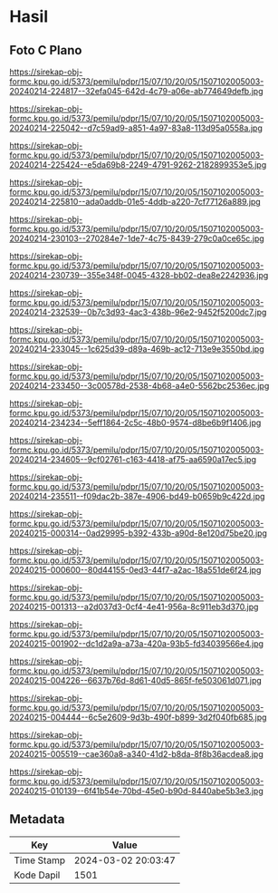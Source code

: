 # Hasil

## Foto C Plano

https://sirekap-obj-formc.kpu.go.id/5373/pemilu/pdpr/15/07/10/20/05/1507102005003-20240214-224817--32efa045-642d-4c79-a06e-ab774649defb.jpg

https://sirekap-obj-formc.kpu.go.id/5373/pemilu/pdpr/15/07/10/20/05/1507102005003-20240214-225042--d7c59ad9-a851-4a97-83a8-113d95a0558a.jpg

https://sirekap-obj-formc.kpu.go.id/5373/pemilu/pdpr/15/07/10/20/05/1507102005003-20240214-225424--e5da69b8-2249-4791-9262-2182899353e5.jpg

https://sirekap-obj-formc.kpu.go.id/5373/pemilu/pdpr/15/07/10/20/05/1507102005003-20240214-225810--ada0addb-01e5-4ddb-a220-7cf77126a889.jpg

https://sirekap-obj-formc.kpu.go.id/5373/pemilu/pdpr/15/07/10/20/05/1507102005003-20240214-230103--270284e7-1de7-4c75-8439-279c0a0ce65c.jpg

https://sirekap-obj-formc.kpu.go.id/5373/pemilu/pdpr/15/07/10/20/05/1507102005003-20240214-230739--355e348f-0045-4328-bb02-dea8e2242936.jpg

https://sirekap-obj-formc.kpu.go.id/5373/pemilu/pdpr/15/07/10/20/05/1507102005003-20240214-232539--0b7c3d93-4ac3-438b-96e2-9452f5200dc7.jpg

https://sirekap-obj-formc.kpu.go.id/5373/pemilu/pdpr/15/07/10/20/05/1507102005003-20240214-233045--1c625d39-d89a-469b-ac12-713e9e3550bd.jpg

https://sirekap-obj-formc.kpu.go.id/5373/pemilu/pdpr/15/07/10/20/05/1507102005003-20240214-233450--3c00578d-2538-4b68-a4e0-5562bc2536ec.jpg

https://sirekap-obj-formc.kpu.go.id/5373/pemilu/pdpr/15/07/10/20/05/1507102005003-20240214-234234--5eff1864-2c5c-48b0-9574-d8be6b9f1406.jpg

https://sirekap-obj-formc.kpu.go.id/5373/pemilu/pdpr/15/07/10/20/05/1507102005003-20240214-234605--9cf02761-c163-4418-af75-aa6590a17ec5.jpg

https://sirekap-obj-formc.kpu.go.id/5373/pemilu/pdpr/15/07/10/20/05/1507102005003-20240214-235511--f09dac2b-387e-4906-bd49-b0659b9c422d.jpg

https://sirekap-obj-formc.kpu.go.id/5373/pemilu/pdpr/15/07/10/20/05/1507102005003-20240215-000314--0ad29995-b392-433b-a90d-8e120d75be20.jpg

https://sirekap-obj-formc.kpu.go.id/5373/pemilu/pdpr/15/07/10/20/05/1507102005003-20240215-000600--80d44155-0ed3-44f7-a2ac-18a551de6f24.jpg

https://sirekap-obj-formc.kpu.go.id/5373/pemilu/pdpr/15/07/10/20/05/1507102005003-20240215-001313--a2d037d3-0cf4-4e41-956a-8c911eb3d370.jpg

https://sirekap-obj-formc.kpu.go.id/5373/pemilu/pdpr/15/07/10/20/05/1507102005003-20240215-001902--dc1d2a9a-a73a-420a-93b5-fd34039566e4.jpg

https://sirekap-obj-formc.kpu.go.id/5373/pemilu/pdpr/15/07/10/20/05/1507102005003-20240215-004226--6637b76d-8d61-40d5-865f-fe503061d071.jpg

https://sirekap-obj-formc.kpu.go.id/5373/pemilu/pdpr/15/07/10/20/05/1507102005003-20240215-004444--6c5e2609-9d3b-490f-b899-3d2f040fb685.jpg

https://sirekap-obj-formc.kpu.go.id/5373/pemilu/pdpr/15/07/10/20/05/1507102005003-20240215-005519--cae360a8-a340-41d2-b8da-8f8b36acdea8.jpg

https://sirekap-obj-formc.kpu.go.id/5373/pemilu/pdpr/15/07/10/20/05/1507102005003-20240215-010139--6f41b54e-70bd-45e0-b90d-8440abe5b3e3.jpg


## Metadata

| Key        | Value               |
| ---------- | ------------------- |
| Time Stamp | 2024-03-02 20:03:47 |
| Kode Dapil | 1501                |



